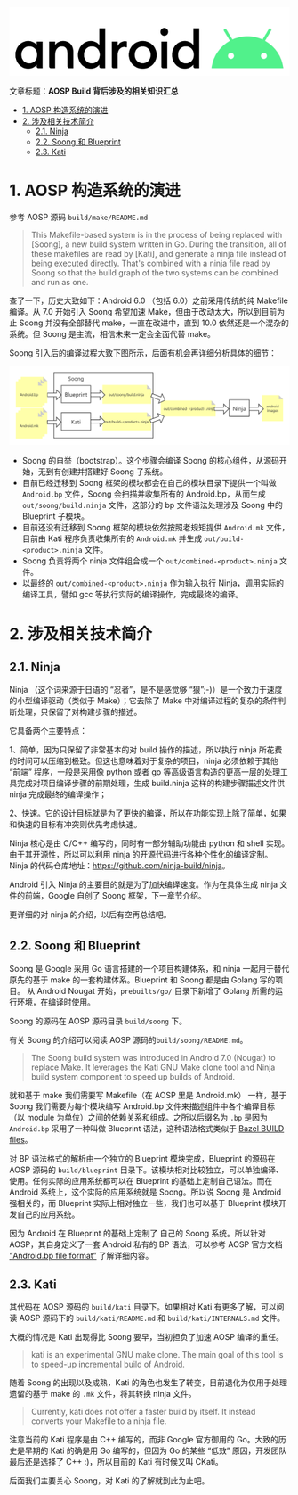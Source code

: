 ![](./diagrams/android.png)

文章标题：**AOSP Build 背后涉及的相关知识汇总**

<!-- TOC -->

- [1. AOSP 构造系统的演进](#1-aosp-构造系统的演进)
- [2. 涉及相关技术简介](#2-涉及相关技术简介)
    - [2.1. Ninja](#21-ninja)
    - [2.2. Soong 和 Blueprint](#22-soong-和-blueprint)
    - [2.3. Kati](#23-kati)

<!-- /TOC -->

# 1. AOSP 构造系统的演进

参考 AOSP 源码 `build/make/README.md`

> This Makefile-based system is in the process of being replaced with [Soong], a
new build system written in Go. During the transition, all of these makefiles
are read by [Kati], and generate a ninja file instead of being executed
directly. That's combined with a ninja file read by Soong so that the build
graph of the two systems can be combined and run as one.

查了一下，历史大致如下：Android 6.0 （包括 6.0）之前采用传统的纯 Makefile 编译。从 7.0 开始引入 Soong 希望加速 Make，但由于改动太大，所以到目前为止 Soong 并没有全部替代 make，一直在改进中，直到 10.0 依然还是一个混杂的系统。但 Soong 是主流，相信未来一定会全面代替 make。

Soong 引入后的编译过程大致下图所示，后面有机会再详细分析具体的细节：

![](./diagrams/20201230-android-build-sum/aosp_build_procedure.png)

- Soong 的自举（bootstrap）。这个步骤会编译 Soong 的核心组件，从源码开始，无到有创建并搭建好 Soong 子系统。
- 目前已经迁移到 Soong 框架的模块都会在自己的模块目录下提供一个叫做 `Android.bp` 文件，Soong 会扫描并收集所有的 Android.bp，从而生成 `out/soong/build.ninja` 文件，这部分的 bp 文件语法处理涉及 Soong 中的 Blueprint 子模块。
- 目前还没有迁移到 Soong 框架的模块依然按照老规矩提供 `Android.mk` 文件，目前由 Kati 程序负责收集所有的 `Android.mk` 并生成 `out/build-<product>.ninja` 文件。
- Soong 负责将两个 ninja 文件组合成一个 `out/combined-<product>.ninja` 文件。
- 以最终的 `out/combined-<product>.ninja` 作为输入执行 Ninja，调用实际的编译工具，譬如 gcc 等执行实际的编译操作，完成最终的编译。

# 2. 涉及相关技术简介

## 2.1. Ninja

Ninja （这个词来源于日语的 “忍者”，是不是感觉够 “狠”;-)）是一个致力于速度的小型编译驱动（类似于 Make）；它去除了 Make 中对编译过程的复杂的条件判断处理，只保留了对构建步骤的描述。

它具备两个主要特点：

1、简单，因为只保留了非常基本的对 build 操作的描述，所以执行 ninja 所花费的时间可以压缩到极致。但这也意味着对于复杂的项目，ninja 必须依赖于其他 “前端” 程序，一般是采用像 python 或者 go 等高级语言构造的更高一层的处理工具完成对项目编译步骤的前期处理，生成 build.ninja 这样的构建步骤描述文件供 ninja 完成最终的编译操作；

2、快速。它的设计目标就是为了更快的编译，所以在功能实现上除了简单，如果和快速的目标有冲突则优先考虑快速。

Ninja 核心是由 C/C++ 编写的，同时有一部分辅助功能由 python 和 shell 实现。由于其开源性，所以可以利用 ninja 的开源代码进行各种个性化的编译定制。Ninja 的代码仓库地址：<https://github.com/ninja-build/ninja>。

Android 引入 Ninja 的主要目的就是为了加快编译速度。作为在具体生成 ninja 文件的前端，Google 自创了 Soong 框架，下一章节介绍。

更详细的对 ninja 的介绍，以后有空再总结吧。

## 2.2. Soong 和 Blueprint

Soong 是 Google 采用 Go 语言搭建的一个项目构建体系，和 ninja 一起用于替代原先的基于 make 的一套构建体系。Blueprint 和 Soong 都是由 Golang 写的项目。 从 Android Nougat 开始，`prebuilts/go/` 目录下新增了 Golang 所需的运行环境，在编译时使用。

Soong 的源码在 AOSP 源码目录 `build/soong` 下。

有关 Soong 的介绍可以阅读 AOSP 源码的`build/soong/README.md`。

> The Soong build system was introduced in Android 7.0 (Nougat) to replace Make. It leverages the Kati GNU Make clone tool and Ninja build system component to speed up builds of Android.

就和基于 make 我们需要写 Makefile（在 AOSP 里是 Android.mk） 一样，基于 Soong 我们需要为每个模块编写 Android.bp 文件来描述组件中各个编译目标（以 module 为单位）之间的依赖关系和组成。之所以后缀名为 `.bp` 是因为 `Android.bp` 采用了一种叫做 Blueprint 语法，这种语法格式类似于 [Bazel BUILD files](https://docs.bazel.build/versions/master/be/overview.html)。

对 BP 语法格式的解析由一个独立的 Blueprint 模块完成，Blueprint 的源码在 AOSP 源码的 `build/blueprint` 目录下。该模块相对比较独立，可以单独编译、使用。任何实际的应用系统都可以在 Blueprint 的基础上定制自己语法。而在 Android 系统上，这个实际的应用系统就是 Soong。所以说 Soong 是 Android 强相关的，而 Blueprint 实际上相对独立一些，我们也可以基于 Blueprint 模块开发自己的应用系统。

因为 Android 在 Blueprint 的基础上定制了 自己的 Soong 系统。所以针对 AOSP，其自身定义了一套 Android 私有的 BP 语法，可以参考 AOSP 官方文档 [“Android.bp file format”](https://source.android.google.cn/setup/build#androidbp_file_format) 了解详细内容。

## 2.3. Kati

其代码在 AOSP 源码的 `build/kati` 目录下。如果相对 Kati 有更多了解，可以阅读 AOSP 源码下的 `build/kati/README.md` 和 `build/kati/INTERNALS.md` 文件。

大概的情况是 Kati 出现得比 Soong 要早，当初担负了加速 AOSP 编译的重任。

> kati is an experimental GNU make clone.
> The main goal of this tool is to speed-up incremental build of Android.

随着 Soong 的出现以及成熟，Kati 的角色也发生了转变，目前退化为仅用于处理遗留的基于 make 的 `.mk` 文件，将其转换 ninja 文件。

> Currently, kati does not offer a faster build by itself. It instead converts your Makefile to a ninja file.

注意当前的 Kati 程序是由 C++ 编写的，而非 Google 官方御用的 Go。大致的历史是早期的 Kati 的确是用 Go 编写的，但因为 Go 的某些 “低效” 原因，开发团队最后还是选择了 C++ :)，所以目前的 Kati 有时候又叫 CKati。

后面我们主要关心 Soong，对 Kati 的了解就到此为止吧。

